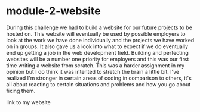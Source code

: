 # module-2-website

  During this challenge we had to build a website for our future projects to be hosted on. This website will eventually be used by possible employers to look at the work we have done individually and the projects we have worked on in groups. It also gave us a look into what to expect if we do eventually end up getting a job in the web development field. Building and perfecting websites will be a number one priority for employers and this was our first time writing a website from scratch. This was a harder assignment in my opinion but I do think it was intented to stretch the brain a little bit. I've realized I'm stronger in certain areas of coding in comparison to others, it's all about reacting to certain situations and problems and how you go about fixing them.
  
  link to my website 
  
